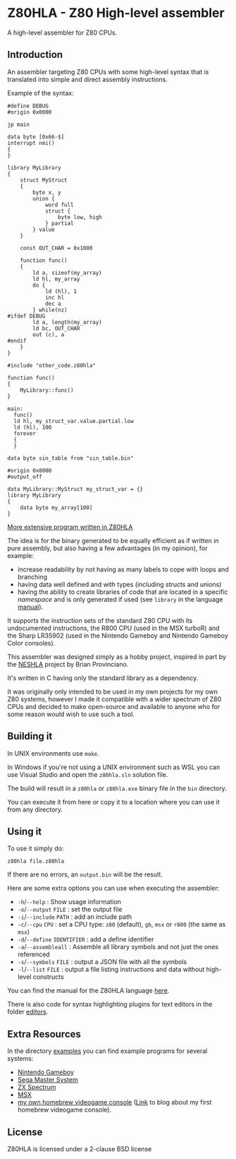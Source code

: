 # Z80HLA - Z80 High-level assembler

A high-level assembler for Z80 CPUs.

## Introduction

An assembler targeting Z80 CPUs with some high-level syntax that is translated into simple and direct assembly instructions.  

Example of the syntax:
```
#define DEBUG
#origin 0x0000

jp main

data byte [0x66-$]
interrupt nmi()
{
}

library MyLibrary
{
    struct MyStruct
    {
        byte x, y
        union {
            word full
            struct {
                byte low, high
            } partial
        } value
    }

    const OUT_CHAR = 0x1000

    function func()
    {
        ld a, sizeof(my_array)
        ld hl, my_array
        do {
            ld (hl), 1
            inc hl
            dec a
        } while(nz)
#ifdef DEBUG
        ld a, length(my_array)
        ld bc, OUT_CHAR
        out (c), a
#endif
    }
}

#include "other_code.z80hla"

function func()
{
    MyLibrary::func()
}

main:
  func()
  ld hl, my_struct_var.value.partial.low
  ld (hl), 100
  forever
  {
  }

data byte sin_table from "sin_table.bin"

#origin 0x8000
#output_off

data MyLibrary::MyStruct my_struct_var = {}
library MyLibrary
{
    data byte my_array[100]
}
```

[More extensive program written in Z80HLA](https://github.com/internalregister/z80hla/blob/master/examples/homebrew_console/minibreakout/minibreakout.z80hla)

The idea is for the binary generated to be equally efficient as if written in pure assembly, but also having a few advantages (in my opinion), for example:
* increase readability by not having as many labels to cope with loops and branching
* having data well defined and with types (including structs and unions)
* having the ability to create libraries of code that are located in a specific *namespace* and is only generated if used (see `library` in the language [manual](MANUAL.md)).  

It supports the instruction sets of the standard Z80 CPU with its undocumented instructions, the R800 CPU (used in the MSX turboR) and the Sharp LR35902 (used in the Nintendo Gameboy and Nintendo Gameboy Color consoles).  

This assembler was designed simply as a hobby project, inspired in part by the [NESHLA](http://neshla.sourceforge.net/) project by Brian Provinciano.  

It's written in C having only the standard library as a dependency.  

It was originally only intended to be used in my own projects for my own Z80 systems, however I made it compatible with a wider spectrum of Z80 CPUs and decided to make open-source and available to anyone who for some reason would wish to use such a tool.  

## Building it

In UNIX environments use `make`.  

In Windows if you're not using a UNIX environment such as WSL you can use Visual Studio and open the `z80hla.sln` solution file.  

The build will result in a `z80hla` or `z80hla.exe` binary file in the `bin` directory.  

You can execute it from here or copy it to a location where you can use it from any directory.  

## Using it

To use it simply do:
```
z80hla file.z80hla
```

If there are no errors, an `output.bin` will be the result.

Here are some extra options you can use when executing the assembler:

- `-h`/`--help` : Show usage information
- `-o`/`--output` `FILE` : set the output file
- `-i`/`--include` `PATH` : add an include path
- `-c`/`--cpu` `CPU` : set a CPU type: `z80` (default), `gb`, `msx` or `r800` (the same as `msx`)
- `-d`/`--define` `IDENTIFIER` : add a define identifier
- `-a`/`--assembleall` : Assemble all library symbols and not just the ones referenced
- `-s`/`--symbols` `FILE` : output a JSON file with all the symbols
- `-l`/`--list` `FILE` : output a file listing instructions and data without high-level constructs

You can find the manual for the Z80HLA language [here](MANUAL.md).

There is also code for syntax highlighting plugins for text editors in the folder [editors](https://github.com/internalregister/z80hla/tree/master/editors).

## Extra Resources

In the directory [examples](https://github.com/internalregister/z80hla/tree/master/examples) you can find example programs for several systems:
* [Nintendo Gameboy](https://github.com/internalregister/z80hla/tree/master/examples/gb)
* [Sega Master System](https://github.com/internalregister/z80hla/tree/master/examples/sms)
* [ZX Spectrum](https://github.com/internalregister/z80hla/tree/master/examples/zx_spectrum)
* [MSX](https://github.com/internalregister/z80hla/tree/master/examples/msx)
* [my own homebrew videogame console](https://github.com/internalregister/z80hla/tree/master/examples/homebrew_console) ([Link](https://internalregister.github.io/2019/03/14/Homebrew-Console.html) to blog about my first homebrew videogame console).

## License

Z80HLA is licensed under a 2-clause BSD license
